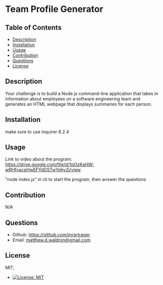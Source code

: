 # Team Profile Generator

  ## Table of Contents 
  - [Description](#description)
  - [Installation](#installation)
  - [Usage](#usage)
  - [Contribution](#contribution)
  - [Questions](#questions)
  - [License](#license) 

  ## Description
  Your challenge is to build a Node.js command-line application that takes in information about employees on a software engineering team and generates an HTML webpage that displays summaries for each person.

  ## Installation 
  make sure to use inquirer 8.2.4

  ## Usage 
  Link to video about the program: https://drive.google.com/file/d/1qOzKaHW-wRHfvacpHwEFYdDSTwYqhy2i/view

  
  "node index.js" in cli to start the program, then answer the questions

  ## Contribution 
  N/A

  ## Questions 
  - Github: https://github.com/mrartrager
  - Email: matthew.d.waldron@gmail.com

  ## License
  MIT, 
  - [![License: MIT](https://img.shields.io/badge/License-MIT-yellow.svg)](https://opensource.org/licenses/MIT)